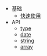* 基础
  * [快速使用](/quickstart.md)
* API
  * [type](/type.md)
  * [date](/date.md)
  * [string](/string.md)
  * [array](/array.md)
  